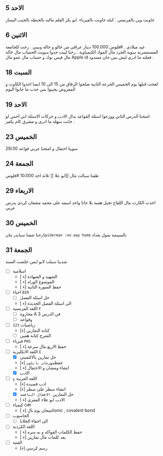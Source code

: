 ## الاحد 5 
جاوبت وين بالفرنسي . كبله جاوبت بالفيزياء  .ابو بكر القلم مالته بالجنطه بالجيب اليسار 


## الاثنين 6 
عيد ميلادي . #فلوس  100.000 دينار عراقي من خالو و خالة وبيبي . رحت للجامعة المستنصرية سوية الجرد مال المواد الكيمياوية . رحنا لبيت جدوا سويت الحساب مال خالة مال فيس بوك و حساب مال عمو مال Apple id فعلته ما ادري ليش بس جان مسدود  . 

## السبت 18 
لقحت قبلها يوم الخميس الجرعة الثانية صلحوا الزقاق من 15 الى 10 ايضا اخذوا الكاوت و المفروض يجيبوا بس جذب ما جابوا اليوم 

## 19 الاحد 
امتحنا الدرس الثاني ووزعوا اسئلة القواعد بدال الادب و حركات  الاسئلة اني احس لو جانت سهلة ما ادري و مشرق كام يكمز . 

## الخميس 23 
سوينا احتفال و امتحنا عربي قواعد 29/30 

## الجمعة 24 
ظفنا سبالت مال [[ابو علا ]] ثلاثة اخذ 10.000 #فلوس  

## الاربعاء 29 
اخذت الكارت مال اللقاح تخيل هسة  يلا جانا واحد اسمه على محمد مشعان كردي يدرس عربي 

## الخميس 30 
رحنا شفنا سبايدر مان`Spiderman :no way home` بالسينمة بمول بغداد 
## الجمعة 31 
شدينا سبلت لابو ايمن خلصت السنة 

- [ ] اسلامية
	- [ ء] الشهيد و الشهادة 
	- [ ء] الموضوع الوراه 
	- [ ء] حفظ السورة الثانية  
- [ ] احياء `BIO`
	- [ ] حل اسئلة الفصل
	- [ ء] الى اسئلة الفصل الجديدة  
- [ ] اللغة الفرنسية `F`
	- [ ] محاروة A في الدرس 3 	
	- [ ] وقواعد 
- [ ] رياضيات `123`
	- [ء] كتابة التمارين 
	- [ ] الشرح كتابة همين  
- [ ] فيزياء `PHS`
	- [ ء] حفظ الاريع مال سرعة   
- [ ] اللغة الانكليزية  `E`
	- [x] حل تمارين بالاكتفيتي 
	- [ء] حفظ` مهرجان بابلون `
	- [ ء] انشاء ومضان و الاحتفال 
	- [x] الادب 	  
- [ ] اللغة العربية `ع`
	- [ء] ادب قصيدة 
	- [ء] انشاء سطر على سطر 
	- [x] حل التمارين` الافعال الناقصة`
	- [ ء] الادب ابو علاء المعري  
- [ ] كيمياء `CHM`
	- [ ء] امتحان يوم بالionic , covalent bond  
- [ ] الحاسوب 
	- [ ] الى اخفاء الخلايا  
- [ ] اللغة الكردية
	- [ ء] حفظ الكلمات  الفواكه و به سره   
	- [ ء] بعد كلمات مال تمارين 
- [ ] الفنية
	- [ء] رسم كرسي  

